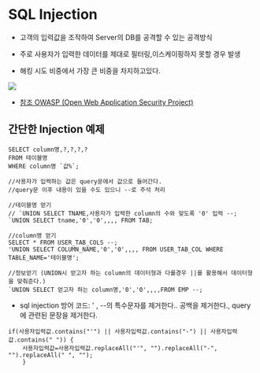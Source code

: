 # SQL Injection

* 고객의 입력값을 조작하여 Server의 DB를 공격할 수 있는 공격방식

* 주로 사용자가 입력한 데이터를 제대로 필터링,이스케이핑하지 못할 경우 발생

* 해킹 시도 비중에서 가장 큰 비중을 차지하고있다.

<img src = https://user-images.githubusercontent.com/74294325/103365437-6071fc00-4b03-11eb-92a4-5cc92195d963.PNG>

* [참조 OWASP (Open Web Application Security Project)](https://wiki.owasp.org/images/b/bd/OWASP_Top_10-2017-ko.pdf)


## 간단한 Injection 예제
```
SELECT column명,?,?,?,?
FROM 테이블명
WHERE column명 `값%`;

//사용자가 입력하는 값은 query문에서 값으로 들어간다.
//query문 이후 내용이 있을 수도 있으니 --로 주석 처리

//테이블명 얻기
// `UNION SELECT TNAME,사용자가 입력한 column의 수와 맞도록 '0' 입력 --;
`UNION SELECT tname,'0','0',,,, FROM TAB;

//column명 얻기
SELECT * FROM USER_TAB_COLS --;
'UNION SELECT COLUMN_NAME,'0','0',,,, FROM USER_TAB_COL WHERE TABLE_NAME='테이블명';

//정보얻기 (UNION시 얻고자 하는 column의 데이터형과 다를경우 ||를 활용해서 데이터형을 맞춰준다.)
`UNION SELECT 얻고자 하는 column명,'0','0',,,,FROM EMP --;
```

* sql injection 방어 코드: ' , --의 특수문자를 제거한다.. 공백을 제거한다., query에 관련된 문장을 제거한다.
```
if(사용자입력값.contains("'") || 사용자입력값.contains("-") || 사용자입력값.contains(" ")) {
	사용자입력값=사용자입력값.replaceAll("'", "").replaceAll("-", "").replaceAll(" ", "");
	}
```